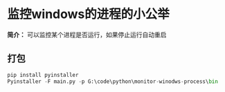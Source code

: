 # 监控windows的进程的小公举

**简介：**
可以监控某个进程是否运行，如果停止运行自动重启


## 打包

```python
pip install pyinstaller 
Pyinstaller -F main.py -p G:\code\python\monitor-winodws-process\bin
```